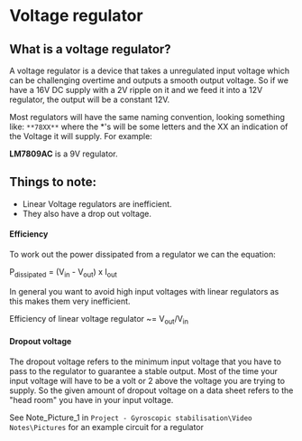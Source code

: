 # Voltage regulator

## What is a voltage regulator?

A voltage regulator is a device that takes a unregulated input voltage which can be challenging overtime and outputs a smooth output voltage. So if we have a 16V DC supply with a 2V ripple on it and we feed it into a 12V regulator, the output will be a constant 12V.

Most regulators will have the same naming convention, looking something like: `**78XX**` where the *'s will be some letters and the XX an indication of the Voltage it will supply. For example:

**LM7809AC** is a 9V regulator.

## Things to note:

- Linear Voltage regulators are inefficient.
- They also have a drop out voltage.

#### Efficiency

To work out the power dissipated from a regulator we can the equation:

P<sub>dissipated</sub> = (V<sub>in</sub> - V<sub>out</sub>) x I<sub>out</sub>

In general you want to avoid high input voltages with linear regulators as this makes them very inefficient.

Efficiency of linear voltage regulator ~= V<sub>out</sub>/V<sub>in</sub>

#### Dropout voltage

The dropout voltage refers to the minimum input voltage that you have to pass to the regulator to guarantee a stable output. Most of the time your input voltage will have to be a volt or 2 above the voltage you are trying to supply. So the given amount of dropout voltage on a data sheet refers to the "head room" you have in your input voltage.

See Note_Picture_1 in `Project - Gyroscopic stabilisation\Video Notes\Pictures` for an example circuit for a regulator
